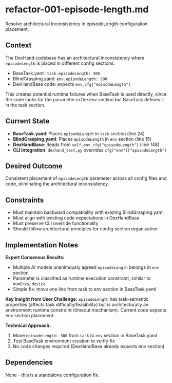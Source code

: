 # refactor-001-episode-length.md

Resolve architectural inconsistency in episodeLength configuration placement.

## Context

The DexHand codebase has an architectural inconsistency where `episodeLength` is placed in different config sections:
- BaseTask.yaml: `task.episodeLength: 300`
- BlindGrasping.yaml: `env.episodeLength: 500`
- DexHandBase code: expects `env_cfg["episodeLength"]`

This creates potential runtime failures when BaseTask is used directly, since the code looks for the parameter in the env section but BaseTask defines it in the task section.

## Current State

- **BaseTask.yaml**: Places `episodeLength` in `task` section (line 24)
- **BlindGrasping.yaml**: Places `episodeLength` in `env` section (line 15)
- **DexHandBase**: Reads from `self.env_cfg["episodeLength"]` (line 148)
- **CLI Integration**: `dexhand_test.py` overrides `cfg["env"]["episodeLength"]`

## Desired Outcome

Consistent placement of `episodeLength` parameter across all config files and code, eliminating the architectural inconsistency.

## Constraints

- Must maintain backward compatibility with existing BlindGrasping.yaml
- Must align with existing code expectations in DexHandBase
- Must preserve CLI override functionality
- Should follow architectural principles for config section organization

## Implementation Notes

**Expert Consensus Results:**
- Multiple AI models unanimously agreed `episodeLength` belongs in `env` section
- Parameter is classified as runtime execution constraint, similar to `numEnvs`, `device`
- Simple fix: move one line from task to env section in BaseTask.yaml

**Key Insight from User Challenge:**
`episodeLength` has task-semantic properties (affects task difficulty/feasibility) but is architecturally an environment runtime constraint (timeout mechanism). Current code expects env section placement.

**Technical Approach:**
1. Move `episodeLength: 300` from `task` to `env` section in BaseTask.yaml
2. Test BaseTask environment creation to verify fix
3. No code changes required (DexHandBase already expects env section)

## Dependencies

None - this is a standalone configuration fix.
